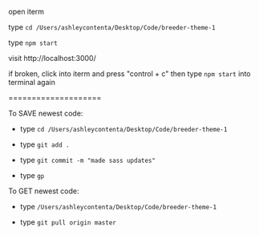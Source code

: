 open iterm

type `cd /Users/ashleycontenta/Desktop/Code/breeder-theme-1`

type `npm start`

visit http://localhost:3000/

if broken, click into iterm and press "control + c" then type `npm start` into terminal again

====================

To SAVE newest code:

- type `cd /Users/ashleycontenta/Desktop/Code/breeder-theme-1`

- type `git add .`

- type `git commit -m "made sass updates"`

- type `gp`

To GET newest code:

- type `/Users/ashleycontenta/Desktop/Code/breeder-theme-1`

- type `git pull origin master`
